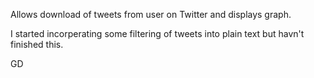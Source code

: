 Allows download of tweets from user on Twitter and displays graph.

I started incorperating some filtering of tweets into plain text but havn't finished this.

GD
